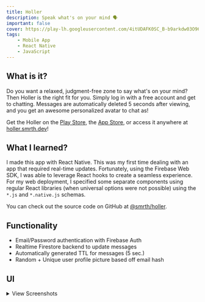 ```yaml
---
title: Holler
description: Speak what's on your mind 🗣
important: false
cover: https://play-lh.googleusercontent.com/4itUDAFK0SC_B-b9arkdw03O96QbMhvcKx6gl61ZqSrGgLflHN610eZieE1bNmXX--B0=s180-rw
tags:
    - Mobile App
    - React Native
    - JavaScript
---
```


## What is it?
Do you want a relaxed, judgment-free zone to say what's on your mind? Then Holler is the right fit for you. Simply log in with a free account and get to chatting. Messages are automatically deleted 5 seconds after viewing, and you get an awesome personalized avatar to chat as!

Get the Holler on the [Play Store](https://play.google.com/store/apps/details?id=dev.smrth.holler), the [App Store](https://apps.apple.com/us/app/holler/id44718213), or access it anywhere at [holler.smrth.dev](https://holler.smrth.dev)!

## What I learned?
I made this app with React Native. This was my first time dealing with an app that required real-time updates. Fortunately, using the Firebase Web SDK, I was able to leverage React hooks to create a seamless experience. For my web deployment, I specified some separate components using regular React libraries (when universal options were not possible) using the `*.js` and `*.native.js` schemas.

You can check out the source code on GitHub at [@smrth/holler](https://github.com/http-samc/holler).


## Functionality
- Email/Password authentication with Firebase Auth
- Realtime Firestore backend to update messages
- Automatically generated TTL for messages (5 sec.)
- Random + Unique user profile picture based off email hash

## UI

<details>
<summary>View Screenshots</summary>

![Holler Splash](https://is3-ssl.mzstatic.com/image/thumb/PurpleSource116/v4/96/77/b6/9677b6c8-c94d-11fb-40b0-bd6148dba10e/9525b03d-d555-480b-b925-e28d6d07a389_Simulator_Screen_Shot_-_iPhone_13_Pro_Max_-_2021-11-21_at_16.30.12.png/1284x2778bb.png)

![Holler Authentication](https://is4-ssl.mzstatic.com/image/thumb/PurpleSource116/v4/88/c8/3c/88c83cd6-ad70-8430-8efa-c3ae599da0ac/153ce562-feb6-4201-b539-d950f0506f73_Simulator_Screen_Shot_-_iPhone_13_Pro_Max_-_2021-11-21_at_16.30.17.png/1284x2778bb.png)

![Holler Messaging](https://is4-ssl.mzstatic.com/image/thumb/PurpleSource126/v4/50/41/b6/5041b6eb-0907-5a04-8bb1-5850bfe48a29/1043b223-2f71-4098-97e1-dc68650b5f81_Simulator_Screen_Shot_-_iPhone_13_Pro_Max_-_2021-11-21_at_16.32.11.png/1284x2778bb.png)

</details>

<br>